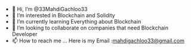 - 👋 Hi, I’m @33MahdiGachloo33
- 👀 I’m interested in Blockchain and Solidity
- 🌱 I’m currently learning Everything about Blockchain
- 💞️ I’m looking to collaborate on companies that need Blockchain Developer
- 📫 How to reach me ... Here is my Email :mahdigachloo33@gmail.com


<!---
33MahdiGachloo33/33MahdiGachloo33 is a ✨ special ✨ repository because its `README.md` (this file) appears on your GitHub profile.
You can click the Preview link to take a look at your changes.
--->
